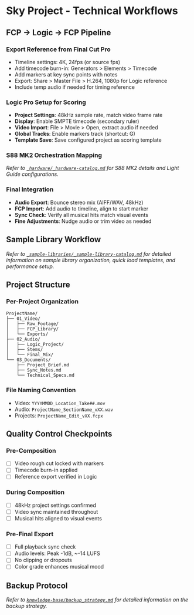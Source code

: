 # Sky Project - Technical Workflows

## FCP → Logic → FCP Pipeline

### Export Reference from Final Cut Pro
- Timeline settings: 4K, 24fps (or source fps)
- Add timecode burn-in: Generators > Elements > Timecode
- Add markers at key sync points with notes
- Export: Share > Master File > H.264, 1080p for Logic reference
- Include temp audio if needed for timing reference

### Logic Pro Setup for Scoring
- **Project Settings**: 48kHz sample rate, match video frame rate
- **Display**: Enable SMPTE timecode (secondary ruler)
- **Video Import**: File > Movie > Open, extract audio if needed
- **Global Tracks**: Enable markers track (shortcut: G)
- **Template Save**: Save configured project as scoring template

### S88 MK2 Orchestration Mapping
*Refer to [`_hardware/_hardware-catalog.md`](_hardware/_hardware-catalog.md) for S88 MK2 details and Light Guide configurations.*

### Final Integration
- **Audio Export**: Bounce stereo mix (AIFF/WAV, 48kHz)
- **FCP Import**: Add audio to timeline, align to start marker
- **Sync Check**: Verify all musical hits match visual events
- **Fine Adjustments**: Nudge audio or trim video as needed

## Sample Library Workflow
*Refer to [`_sample-libraries/_sample-library-catalog.md`](_sample-libraries/_sample-library-catalog.md) for detailed information on sample library organization, quick load templates, and performance setup.*

## Project Structure

### Per-Project Organization
```
ProjectName/
├── 01_Video/
│   ├── Raw_Footage/
│   ├── FCP_Library/
│   └── Exports/
├── 02_Audio/
│   ├── Logic_Project/
│   ├── Stems/
│   └── Final_Mix/
└── 03_Documents/
    ├── Project_Brief.md
    ├── Sync_Notes.md
    └── Technical_Specs.md
```

### File Naming Convention
- Video: `YYYYMMDD_Location_Take##.mov`
- Audio: `ProjectName_SectionName_vXX.wav`
- Projects: `ProjectName_Edit_vXX.fcpx`

## Quality Control Checkpoints

### Pre-Composition
- [ ] Video rough cut locked with markers
- [ ] Timecode burn-in applied
- [ ] Reference export verified in Logic

### During Composition  
- [ ] 48kHz project settings confirmed
- [ ] Video sync maintained throughout
- [ ] Musical hits aligned to visual events

### Pre-Final Export
- [ ] Full playback sync check
- [ ] Audio levels: Peak -1dB, ~-14 LUFS
- [ ] No clipping or dropouts
- [ ] Color grade enhances musical mood

## Backup Protocol
*Refer to [`knowledge-base/backup_strategy.md`](knowledge-base/backup_strategy.md) for detailed information on the backup strategy.*
